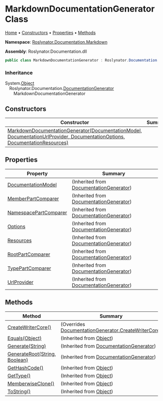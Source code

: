 <a name="_top"></a>

# MarkdownDocumentationGenerator Class

[Home](../../../../README.md#_top) &#x2022; [Constructors](#constructors) &#x2022; [Properties](#properties) &#x2022; [Methods](#methods)

**Namespace**: [Roslynator.Documentation.Markdown](../README.md#_top)

**Assembly**: Roslynator\.Documentation\.dll

```csharp
public class MarkdownDocumentationGenerator : Roslynator.Documentation.DocumentationGenerator
```

### Inheritance

System\.[Object](https://docs.microsoft.com/en-us/dotnet/api/system.object)\
&emsp;Roslynator\.Documentation\.[DocumentationGenerator](../../DocumentationGenerator/README.md#_top)\
&emsp;&emsp;MarkdownDocumentationGenerator

## Constructors

| Constructor | Summary |
| ----------- | ------- |
| [MarkdownDocumentationGenerator(DocumentationModel, DocumentationUrlProvider, DocumentationOptions, DocumentationResources)](-ctor/README.md#_top) | |

## Properties

| Property | Summary |
| -------- | ------- |
| [DocumentationModel](../../DocumentationGenerator/DocumentationModel/README.md#_top) |  \(Inherited from [DocumentationGenerator](../../DocumentationGenerator/README.md#_top)\) |
| [MemberPartComparer](../../DocumentationGenerator/MemberPartComparer/README.md#_top) |  \(Inherited from [DocumentationGenerator](../../DocumentationGenerator/README.md#_top)\) |
| [NamespacePartComparer](../../DocumentationGenerator/NamespacePartComparer/README.md#_top) |  \(Inherited from [DocumentationGenerator](../../DocumentationGenerator/README.md#_top)\) |
| [Options](../../DocumentationGenerator/Options/README.md#_top) |  \(Inherited from [DocumentationGenerator](../../DocumentationGenerator/README.md#_top)\) |
| [Resources](../../DocumentationGenerator/Resources/README.md#_top) |  \(Inherited from [DocumentationGenerator](../../DocumentationGenerator/README.md#_top)\) |
| [RootPartComparer](../../DocumentationGenerator/RootPartComparer/README.md#_top) |  \(Inherited from [DocumentationGenerator](../../DocumentationGenerator/README.md#_top)\) |
| [TypePartComparer](../../DocumentationGenerator/TypePartComparer/README.md#_top) |  \(Inherited from [DocumentationGenerator](../../DocumentationGenerator/README.md#_top)\) |
| [UrlProvider](../../DocumentationGenerator/UrlProvider/README.md#_top) |  \(Inherited from [DocumentationGenerator](../../DocumentationGenerator/README.md#_top)\) |

## Methods

| Method | Summary |
| ------ | ------- |
| [CreateWriterCore()](CreateWriterCore/README.md#_top) |  \(Overrides [DocumentationGenerator.CreateWriterCore](../../DocumentationGenerator/CreateWriterCore/README.md#_top)\) |
| [Equals(Object)](https://docs.microsoft.com/en-us/dotnet/api/system.object.equals) |  \(Inherited from [Object](https://docs.microsoft.com/en-us/dotnet/api/system.object)\) |
| [Generate(String)](../../DocumentationGenerator/Generate/README.md#_top) |  \(Inherited from [DocumentationGenerator](../../DocumentationGenerator/README.md#_top)\) |
| [GenerateRoot(String, Boolean)](../../DocumentationGenerator/GenerateRoot/README.md#_top) |  \(Inherited from [DocumentationGenerator](../../DocumentationGenerator/README.md#_top)\) |
| [GetHashCode()](https://docs.microsoft.com/en-us/dotnet/api/system.object.gethashcode) |  \(Inherited from [Object](https://docs.microsoft.com/en-us/dotnet/api/system.object)\) |
| [GetType()](https://docs.microsoft.com/en-us/dotnet/api/system.object.gettype) |  \(Inherited from [Object](https://docs.microsoft.com/en-us/dotnet/api/system.object)\) |
| [MemberwiseClone()](https://docs.microsoft.com/en-us/dotnet/api/system.object.memberwiseclone) |  \(Inherited from [Object](https://docs.microsoft.com/en-us/dotnet/api/system.object)\) |
| [ToString()](https://docs.microsoft.com/en-us/dotnet/api/system.object.tostring) |  \(Inherited from [Object](https://docs.microsoft.com/en-us/dotnet/api/system.object)\) |

